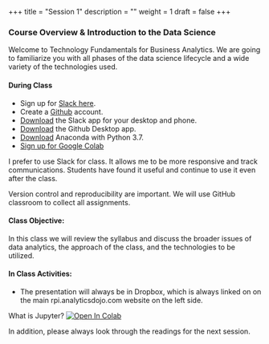 +++
title = "Session 1"
description = ""
weight = 1
draft = false
+++

### Course Overview & Introduction to the Data Science
Welcome to Technology Fundamentals for Business Analytics. We are going to familiarize you with all phases of the data science lifecycle and a wide variety of the technologies used.

#### During Class
- Sign up for [Slack here](https://join.slack.com/t/techfundament-oc98110/shared_invite/enQtNTIwMjAwMTE4MDY1LWE3NzRlY2Y1ZTNmOTgzNmQ0NWQ5M2JjODE5YWVmMDQzOTdiM2ZjYjdmN2RhZDNlNDlkMmMyMTRkMDlhNmJkOTA).
- Create a [Github](http://www.github.com) account.
- [Download](https://slack.com/downloads/) the Slack app for your desktop and phone.
- [Download](https://desktop.github.com) the Github Desktop app.
- [Download](https://www.anaconda.com/download/) Anaconda with Python 3.7.
- [Sign up for Google Colab](http://colab.research.google.com)

I prefer to use Slack for class. It allows me to be more responsive and track communications.  Students have found it useful and continue to use it even after the class.

Version control and reproducibility are important.  We will use GitHub classroom to collect all assignments.


#### Class Objective:
In this class we will review the syllabus and discuss the broader issues of data analytics, the approach of the class, and the technologies to be utilized.

#### In Class Activities:
- The presentation will always be in Dropbox, which is always linked on on the main rpi.analyticsdojo.com website on the left side.

What is Jupyter?
[![Open In Colab](https://colab.research.google.com/assets/colab-badge.svg)](https://colab.research.google.com/github/rpi-techfundamentals/spring2019-materials/blob/master/01-overview/01-notebook-basics/01-what-is-jupyter.ipynb)





In addition, please always look through the readings for the next session.
